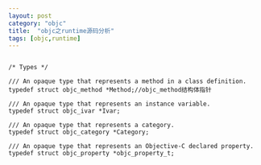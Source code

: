 ```yaml
---
layout: post
category: "objc"
title:  "objc之runtime源码分析"
tags: [objc,runtime]
---
```

<pre><code class="Objective C">
/* Types */

/// An opaque type that represents a method in a class definition.  
typedef struct objc_method *Method;//objc_method结构体指针

/// An opaque type that represents an instance variable.  
typedef struct objc_ivar *Ivar;

/// An opaque type that represents a category.  
typedef struct objc_category *Category;

/// An opaque type that represents an Objective-C declared property.  
typedef struct objc_property *objc_property_t;  

</code></pre>






































